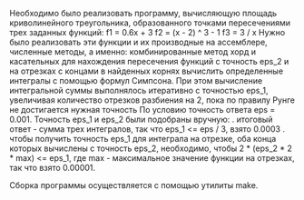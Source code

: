 Необходимо было реализовать программу, вычисляющую площадь криволинейного треугольника, образованного точками пересечениями трех заданных функций: 
f1 = 0.6x + 3
f2 = (x - 2) ^ 3 - 1
f3 = 3 / x
Нужно было реализовать эти функции и их производные на ассемблере, численные методы, а именно: комбинированные метод хорд и касательных для нахождения пересечения функций с точность eps_2 и на отрезках с концами в найденных корнях вычислить определенные интегралы с помощью формул Симпсона. При этом вычисление интегральной суммы выполнялось итеративно с точностью eps_1, увеличивая количество отрезков разбиения на 2, пока по правилу Рунге не достигается  нужная точность По условию точность  ответа eps = 0.001.
Точность eps_1 и eps_2 были подобраны вручную:
. итоговый ответ - сумма трех интегралов, так что eps_1 <= eps / 3, взято 0.0003
. чтобы получить точность eps_1 для интеграла на отрезке, оба конца которых вычислены с точность eps_2, необходимо, чтобы 2 * (eps_2 * 2 * max) <= eps_1, где max - максимальное значение функции на отрезках, так что взято 0.00001.

Сборка программы осуществляется с помощью утилиты make.
